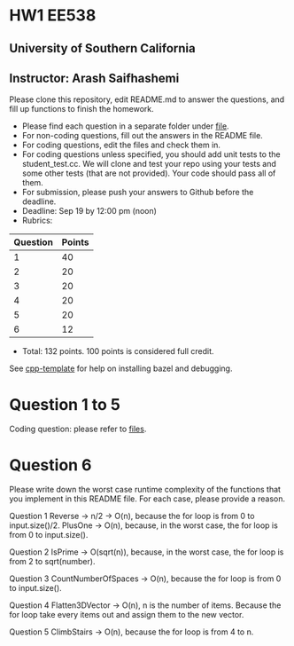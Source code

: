 
# HW1 EE538
## University of Southern California
## Instructor: Arash Saifhashemi

Please clone this repository, edit README.md to answer the questions, and fill up functions to finish the homework.

- Please find each question in a separate folder under [file](/file).
- For non-coding questions, fill out the answers in the README file.
- For coding questions, edit the files and check them in.
- For coding questions unless specified, you should add unit tests to the student_test.cc.
  We will clone and test your repo using your tests and some other tests (that are not provided). Your code should pass all of them.
- For submission, please push your answers to Github before the deadline.
- Deadline: Sep 19 by 12:00 pm (noon)
- Rubrics:
  
| Question | Points |
| -------- | ------ |
| 1        | 40     |
| 2        | 20     |
| 3        | 20     |
| 4        | 20     |
| 5        | 20     |
| 6        | 12     |

- Total: 132 points. 100 points is considered full credit.


See [cpp-template](https://github.com/ourarash/cpp-template) for help on installing bazel and debugging.

# Question 1 to 5
Coding question: please refer to [files](/files).

# Question 6
Please write down the worst case runtime complexity of the functions that you implement in this README file. 
For each case, please provide a reason.

Question 1
Reverse -> n/2 -> O(n), because the for loop is from 0 to input.size()/2.
PlusOne -> O(n), because, in the worst case, the for loop is from 0 to input.size().

Question 2
IsPrime -> O(sqrt(n)), because, in the worst case, the for loop is from 2 to sqrt(number).

Question 3
CountNumberOfSpaces -> O(n), because the for loop is from 0 to input.size().

Question 4
Flatten3DVector -> O(n), n is the number of items. Because the for loop take every items out and assign them to the new vector.

Question 5
ClimbStairs -> O(n), because the for loop is from 4 to n.
